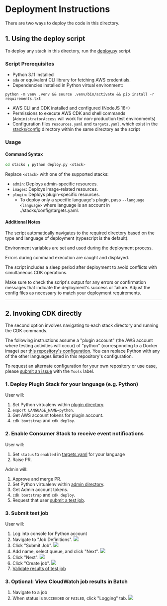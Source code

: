 # Deployment Instructions

There are two ways to deploy the code in this directory.

## 1. Using the deploy script

To deploy any stack in this directory, run the [deploy.py](stacks/deploy.py) script.

### Script Prerequisites

- Python 3.11 installed
- `ada` or equivalent CLI library for fetching AWS credentials.
- Dependencies installed in Python virtual environment:

```
python -m venv .venv && source .venv/bin/activate && pip install -r requirements.txt
```

- AWS CLI and CDK installed and configured (NodeJS 18+)
- Permissions to execute AWS CDK and shell commands (`AdministratorAccess` will work for non-production test environments)
- Configuration files `resources.yaml` and `targets.yaml`, which exist in the [stacks/config](stacks/config) directory within the same directory as the script

### Usage

#### Command Syntax

```bash
cd stacks ; python deploy.py <stack>
```

Replace `<stack>` with one of the supported stacks:

- `admin`: Deploys admin-specific resources.
- `images`: Deploys image-related resources.
- `plugin`: Deploys plugin-specific resources.
  - To deploy only a specific language's plugin, pass `--language <language>` where language is an account in ./stacks/config/targets.yaml.

#### Additional Notes

The script automatically navigates to the required directory based on the type and language of deployment (typescript is the default).

Environment variables are set and used during the deployment process.

Errors during command execution are caught and displayed.

The script includes a sleep period after deployment to avoid conflicts with simultaneous CDK operations.

Make sure to check the script's output for any errors or confirmation messages that indicate the deployment's success or failure. Adjust the config files as necessary to match your deployment requirements.

---

## 2. Invoking CDK directly

The second option involves navigating to each stack directory and running the CDK commands.

The following instructions assume a "plugin account" (the AWS account where testing activities will occur) of "python" (corresponding to a Docker image) per [this repository's configuration](config/targets.yaml).
You can replace Python with any of the other languages listed in this repository's configuration.

To request an alternate configuration for your own repository or use case, please [submit an issue](https://github.com/awsdocs/aws-doc-sdk-examples/issues/new?labels=type%2Fenhancement&labels=Tools&title=%5BEnhancement%5D%3A+Weathertop+Customization+Request&&) with the `Tools` label.

### 1. Deploy Plugin Stack for your language (e.g. Python)

User will:

1. Set Python virtualenv within [plugin directory](plugin/admin).
1. `export LANGUAGE_NAME=python`.
1. Get AWS account tokens for plugin account.
1. `cdk bootstrap` and `cdk deploy`.

### 2. Enable Consumer Stack to receive event notifications

User will:

1. Set `status` to `enabled` in [targets.yaml](config/targets.yaml) for your language
1. Raise PR.

Admin will:

1. Approve and merge PR.
1. Set Python virtualenv within [admin directory](stacks/admin).
1. Get Admin account tokens.
1. `cdk bootstrap` and `cdk deploy`.
1. Request that user [submit a test job](#3-submit-test-job).

### 3. Submit test job

User will:

1. Log into console for Python account
1. Navigate to "Job Definitions".
   ![](docs/validation-flow-1.jpg)
1. Click "Submit Job".
   ![](docs/validation-flow-2.jpg)
1. Add name, select queue, and click "Next".
   ![](docs/validation-flow-3.jpg)
1. Click "Next".
   ![](docs/validation-flow-4.jpg)
1. Click "Create job".
   ![](docs/validation-flow-5.jpg)
1. [Validate results of test job](#3-optional-view-test-job-results)

### 3. Optional: View CloudWatch job results in Batch

1. Navigate to a job
1. When status is `SUCCEEDED` or `FAILED`, click "Logging" tab.
   ![](docs/validation-flow-6.jpg)
